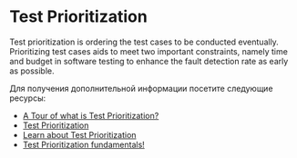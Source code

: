# Test Prioritization

Test prioritization is ordering the test cases to be conducted eventually. Prioritizing test cases aids to meet two important constraints, namely time and budget in software testing to enhance the fault detection rate as early as possible.

Для получения дополнительной информации посетите следующие ресурсы:

- [A Tour of what is Test Prioritization?](https://www.browserstack.com/guide/test-case-prioritization)
- [Test Prioritization](https://www.professionalqa.com/test-prioritization)
- [Learn about Test Prioritization](https://www.geeksforgeeks.org/test-case-prioritization-in-software-testing/)
- [Test Prioritization fundamentals!](https://testomat.io/features/test-case-priorities/)
